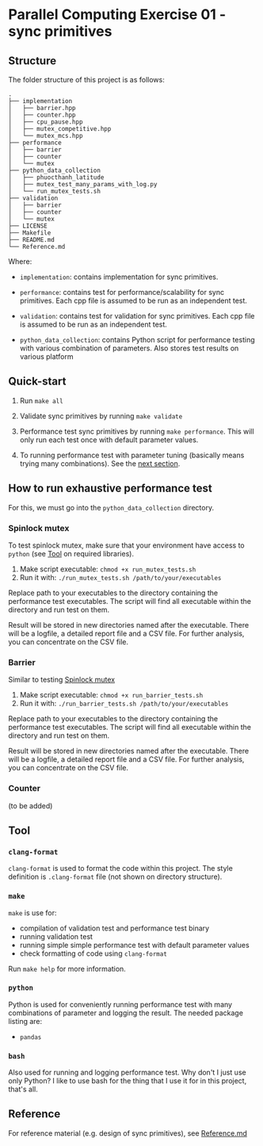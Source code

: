 # Parallel Computing Exercise 01 - sync primitives

## Structure

The folder structure of this project is as follows:

```
.
├── implementation
│   ├── barrier.hpp
│   ├── counter.hpp
│   ├── cpu_pause.hpp
│   ├── mutex_competitive.hpp
│   └── mutex_mcs.hpp
├── performance
│   ├── barrier
│   ├── counter
│   └── mutex
├── python_data_collection
│   ├── phuocthanh_latitude
│   ├── mutex_test_many_params_with_log.py
│   └── run_mutex_tests.sh
├── validation
│   ├── barrier
│   ├── counter
│   └── mutex
├── LICENSE
├── Makefile
├── README.md
└── Reference.md
```

Where:

- `implementation`: contains implementation for sync primitives.

- `performance`: contains test for performance/scalability for sync primitives.
Each cpp file is assumed to be run as an independent test.

- `validation`: contains test for validation for sync primitives. Each cpp file
is assumed to be run as an independent test.

- `python_data_collection`: contains Python script for performance testing with
various combination of parameters. Also stores test results on various platform

## Quick-start

1. Run `make all`

2. Validate sync primitives by running `make validate`

3. Performance test sync primitives by running `make performance`. This will
   only run each test once with default parameter values.

4. To running performance test with parameter tuning (basically means trying
   many combinations). See the [next section](#how-to-run-exhaustive-performance-test).

## How to run exhaustive performance test

For this, we must go into the `python_data_collection` directory.

### Spinlock mutex

To test spinlock mutex, make sure that your environment have access to `python`
(see [Tool](#tool) on required libraries).

1. Make script executable: `chmod +x run_mutex_tests.sh`
2. Run it with: `./run_mutex_tests.sh /path/to/your/executables`

Replace path to your executables to the directory containing the performance
test executables. The script will find all executable within the directory and
run test on them.

Result will be stored in new directories named after the executable. There will
be a logfile, a detailed report file and a CSV file. For further analysis, you
can concentrate on the CSV file.

### Barrier

Similar to testing [Spinlock mutex](#spinlock-mutex)

1. Make script executable: `chmod +x run_barrier_tests.sh`
2. Run it with: `./run_barrier_tests.sh /path/to/your/executables`

Replace path to your executables to the directory containing the performance
test executables. The script will find all executable within the directory and
run test on them.

Result will be stored in new directories named after the executable. There will
be a logfile, a detailed report file and a CSV file. For further analysis, you
can concentrate on the CSV file.

### Counter

(to be added)

## Tool

### `clang-format`

`clang-format` is used to format the code within this project. The style
definition is `.clang-format` file (not shown on directory structure).

### `make`

`make` is use for:

- compilation of validation test and performance test binary
- running validation test
- running simple simple performance test with default parameter values
- check formatting of code using `clang-format`

Run `make help` for more information.

### `python`

Python is used for conveniently running performance test with many combinations
of parameter and logging the result. The needed package listing are:

- `pandas`

### `bash`

Also used for running and logging performance test. Why don't I just use only
Python? I like to use bash for the thing that I use it for in this project,
that's all.

## Reference

For reference material (e.g. design of sync primitives), see [Reference.md](Reference.md)
